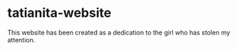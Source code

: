 # tatianita-website
This website has been created as a dedication to the girl who has stolen my attention.
